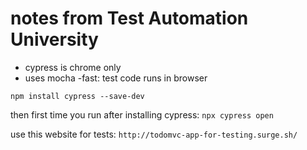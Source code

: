 # notes from Test Automation University

- cypress is chrome only
- uses mocha
  -fast: test code runs in browser

`npm install cypress --save-dev`

then first time you run after installing cypress:
`npx cypress open`

use this website for tests:
`http://todomvc-app-for-testing.surge.sh/`
